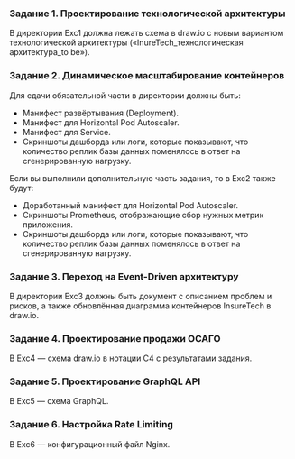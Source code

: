 ### Задание 1. Проектирование технологической архитектуры
В директории Exc1 должна лежать схема в draw.io с новым вариантом технологической архитектуры 
(«InureTech_технологическая архитектура_to be»).

### Задание 2. Динамическое масштабирование контейнеров
Для сдачи обязательной части в директории должны быть:
* Манифест развёртывания (Deployment).
* Манифест для Horizontal Pod Autoscaler.
* Манифест для Service.
* Скриншоты дашборда или логи, которые показывают, 
что количество реплик базы данных поменялось в ответ на сгенерированную нагрузку.

Если вы выполнили дополнительную часть задания, то в Exc2 также будут:
* Доработанный манифест для Horizontal Pod Autoscaler.
* Скриншоты Prometheus, отображающие сбор нужных метрик приложения.
* Скриншоты дашборда или логи, которые показывают, 
что количество реплик базы данных поменялось в ответ на сгенерированную нагрузку.

### Задание 3. Переход на Event-Driven архитектуру
В директории Exc3 должны быть документ с описанием проблем и рисков, 
а также обновлённая диаграмма контейнеров InsureTech в draw.io.

### Задание 4. Проектирование продажи ОСАГО
В Exc4 — схема draw.io в нотации С4 с результатами задания.

### Задание 5. Проектирование GraphQL API
В Exc5 — схема GraphQL.

### Задание 6. Настройка Rate Limiting
В Exc6 — конфигурационный файл Nginx.
